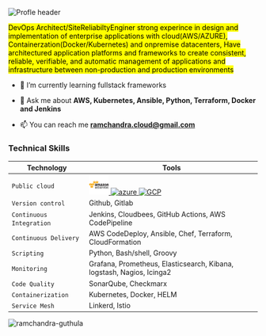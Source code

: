 
![Profle header](https://github.com/ramchandra-guthula/ramchandra-guthula/blob/main/github-header-image.png)

<mark align="left">DevOps Architect/SiteReliabiltyEnginer strong experince in design and implementation of enterprise applications with cloud(AWS/AZURE), Containerzation(Docker/Kubernetes) and onpremise datacenters, Have architectured application platforms and frameworks to create consistent, reliable, verifiable, and automatic management of applications and infrastructure between non-production and production environments </mark>

- 🌱 I’m currently learning fullstack frameworks 

- 💬 Ask me about **AWS, Kubernetes, Ansible, Python, Terraform, Docker and Jenkins**

- 📫 You can reach me **ramchandra.cloud@gmail.com**

### Technical Skills
| Technology    | Tools         |       
| ------------- | ------------- |
| `Public cloud` | <a href="https://aws.amazon.com" target="_blank" rel="noreferrer"> <img src="https://raw.githubusercontent.com/devicons/devicon/master/icons/amazonwebservices/amazonwebservices-original-wordmark.svg" alt="aws" width="40" height="40"/> </a> <a href="https://azure.microsoft.com/en-in/" target="_blank" rel="noreferrer"> <img src="https://download.logo.wine/logo/Microsoft_Azure/Microsoft_Azure-Logo.wine.png"  alt="azure" width="40" height="40"/> </a> <a href="https://cloud.google.com/" target="_blank" rel="noreferrer"> <img src="https://chroniclesofai.com/content/images/2021/04/gcp.png"  alt="GCP" width="40" height="40"/> </a>  |
| `Version control` | Github, Gitlab  |
| `Continuous Integration` | Jenkins, Cloudbees, GitHub Actions, AWS CodePipeline   |
| `Continuous Delivery` | AWS CodeDeploy, Ansible, Chef, Terraform, CloudFormation  |
| `Scripting` | Python, Bash/shell, Groovy  |
| `Monitoring` | Grafana, Prometheus, Elasticsearch, Kibana, logstash, Nagios, Icinga2   |
| `Code Quality` | SonarQube, Checkmarx   |
| `Containerization` | Kubernetes, Docker, HELM  |
| `Service Mesh` | Linkerd, Istio  |



<p align="left"> <img src="https://komarev.com/ghpvc/?username=ramchandra-guthula&label=Profile%20views&color=0e75b6&style=flat" alt="ramchandra-guthula" /> </p>

